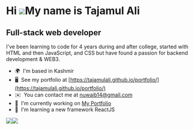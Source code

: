 Hi ![](https://user-images.githubusercontent.com/18350557/176309783-0785949b-9127-417c-8b55-ab5a4333674e.gif)My name is Tajamul Ali
===================================================================================================================================

Full-stack web developer
------------------------

I've been learning to code for 4 years during and after college, started with HTML and then JavaScript, and CSS but have found a passion for backend development & WEB3.

* 🌍  I'm based in Kashmir
* 🖥️  See my portfolio at [https://tajamulali.github.io/portfolio/](https://tajamulali.github.io/portfolio/)
* ✉️  You can contact me at [nuwaib14@gmail.com](mailto:nuwaib14@gmail.com)
* 🚀  I'm currently working on [My Portfolio](https://tajamulali.github.io/portfolio/)
* 🧠  I'm learning a new framework ReactJS

<a href="https://www.github.com/tajamulali" target="_blank" rel="noreferrer"><img
src="https://img.shields.io/github/followers/tajamulali?logo=github&style=for-the-badge&color=ef4444&labelColor=831843" /></a><a href="https://www.twitter.com/nuwaib_" target="_blank" rel="noreferrer"><img
src="https://img.shields.io/twitter/follow/nuwaib_?logo=twitter&style=for-the-badge&color=ef4444&labelColor=831843"
/></a>
